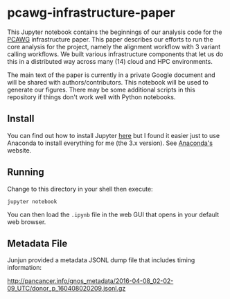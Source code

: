 # pcawg-infrastructure-paper

This Jupyter notebook contains the beginnings of our analysis code for the [PCAWG](https://dcc.icgc.org/pcawg) infrastructure paper.  This paper describes our efforts to run the core analysis for the project, namely the alignment workflow with 3 variant calling workflows.  We built various infrastructure components that let us do this in a distributed way across many (14) cloud and HPC environments.

The main text of the paper is currently in a private Google document and will be shared with authors/contributors.  This notebook will be used to generate our figures. There may be some additional scripts in this repository if things don't work well with Python notebooks.

## Install

You can find out how to install Jupyter [here](http://jupyter.readthedocs.org/en/latest/install.html) but I found it easier just to use Anaconda to install everything for me (the 3.x version).  See [Anaconda's](https://www.continuum.io/downloads) website.

## Running

Change to this directory in your shell then execute:

    jupyter notebook

You can then load the `.ipynb` file in the web GUI that opens in your default web browser.

## Metadata File

Junjun provided a metadata JSONL dump file that includes timing information:

http://pancancer.info/gnos_metadata/2016-04-08_02-02-09_UTC/donor_p_160408020209.jsonl.gz

